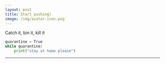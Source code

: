 ```yaml
---
layout: post
title: Start pushing!
image: /img/avatar-icon.png
---
```


Catch it, bin it, kill it


```python
quarantine = True
while quarantine:
	print("stay at home please")
```
___




